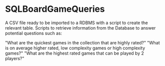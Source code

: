 # SQLBoardGameQueries
A CSV file ready to be imported to a RDBMS with a script to create the relevant table. Scripts to retrieve information from the Database to answer potential questions such as:

"What are the quickest games in the collection that are highly rated?"
"What is on average higher rated, low complexity games or high complexity games?"
"What are the highest rated games that can be played by 2 players?"
